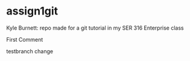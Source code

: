 # assign1git
Kyle Burnett: repo made for a git tutorial in my SER 316 Enterprise class

First Comment

testbranch change